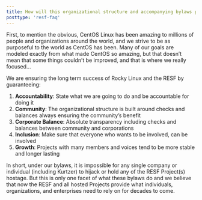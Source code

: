 ```yaml
---
title: How will this organizational structure and accompanying bylaws prevent what happened with CentOS from happening again with the RESF and Rocky Linux?
posttype: 'resf-faq'
---
```


First, to mention the obvious, CentOS Linux has been amazing to millions of people and organizations around the world, and we strive to be as purposeful to the world as CentOS has been. Many of our goals are modeled exactly from what made CentOS so amazing, but that doesn’t mean that some things couldn’t be improved, and that is where we really focused…

We are ensuring the long term success of Rocky Linux and the RESF by guaranteeing:

1. **Accountability**: State what we are going to do and be accountable for doing it
2. **Community**: The organizational structure is built around checks and balances always ensuring the community’s benefit
3. **Corporate Balance**: Absolute transparency including checks and balances between community and corporations
4. **Inclusion**: Make sure that everyone who wants to be involved, can be involved
5. **Growth**: Projects with many members and voices tend to be more stable and longer lasting

In short, under our bylaws, it is impossible for any single company or individual (including Kurtzer) to hijack or hold any of the RESF Project(s) hostage. But this is only one facet of what these bylaws do and we believe that now the RESF and all hosted Projects provide what individuals, organizations, and enterprises need to rely on for decades to come.